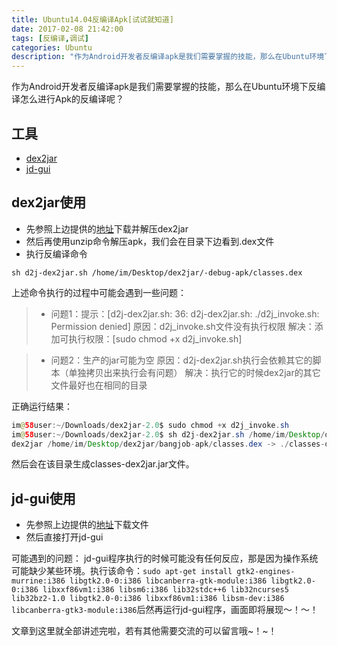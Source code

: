 ```yaml
---
title: Ubuntu14.04反编译Apk[试试就知道]
date: 2017-02-08 21:42:00
tags: [反编译,调试]
categories: Ubuntu
description: "作为Android开发者反编译apk是我们需要掌握的技能，那么在Ubuntu环境下反编译怎么进行Apk的反编译呢"
---
```


作为Android开发者反编译apk是我们需要掌握的技能，那么在Ubuntu环境下反编译怎么进行Apk的反编译呢？

工具
---
- [dex2jar](https://sourceforge.net/projects/dex2jar/)
- [jd-gui](http://jd.benow.ca/jd-gui/downloads/jd-gui-0.3.5.linux.i686.tar.gz)

dex2jar使用
---
- 先参照上边提供的[地址](https://sourceforge.net/projects/dex2jar/)下载并解压dex2jar
- 然后再使用unzip命令解压apk，我们会在目录下边看到.dex文件
- 执行反编译命令

```
sh d2j-dex2jar.sh /home/im/Desktop/dex2jar/-debug-apk/classes.dex
```

上述命令执行的过程中可能会遇到一些问题：

>- 问题1：提示：[d2j-dex2jar.sh: 36: d2j-dex2jar.sh: ./d2j_invoke.sh: Permission denied]
原因：d2j_invoke.sh文件没有执行权限
解决：添加可执行权限：[sudo chmod +x d2j_invoke.sh]


>- 问题2：生产的jar可能为空
原因：d2j-dex2jar.sh执行会依赖其它的脚本（单独拷贝出来执行会有问题）
解决：执行它的时候dex2jar的其它文件最好也在相同的目录

正确运行结果：
```java
im@58user:~/Downloads/dex2jar-2.0$ sudo chmod +x d2j_invoke.sh
im@58user:~/Downloads/dex2jar-2.0$ sh d2j-dex2jar.sh /home/im/Desktop/dex2jar/bangjob-apk/classes.dex
dex2jar /home/im/Desktop/dex2jar/bangjob-apk/classes.dex -> ./classes-dex2jar.jar
```
然后会在该目录生成classes-dex2jar.jar文件。


jd-gui使用
---
- 先参照上边提供的[地址](http://jd.benow.ca/jd-gui/downloads/jd-gui-0.3.5.linux.i686.tar.gz)下载文件
- 然后直接打开jd-gui

可能遇到的问题：
jd-gui程序执行的时候可能没有任何反应，那是因为操作系统可能缺少某些环境。执行该命令：```sudo apt-get install gtk2-engines-murrine:i386 libgtk2.0-0:i386 libcanberra-gtk-module:i386 libgtk2.0-0:i386 libxxf86vm1:i386 libsm6:i386 lib32stdc++6 lib32ncurses5 lib32bz2-1.0 libgtk2.0-0:i386 libxxf86vm1:i386 libsm-dev:i386 libcanberra-gtk3-module:i386```后然再运行jd-gui程序，画面即将展现～！～！

文章到这里就全部讲述完啦，若有其他需要交流的可以留言哦~！~！